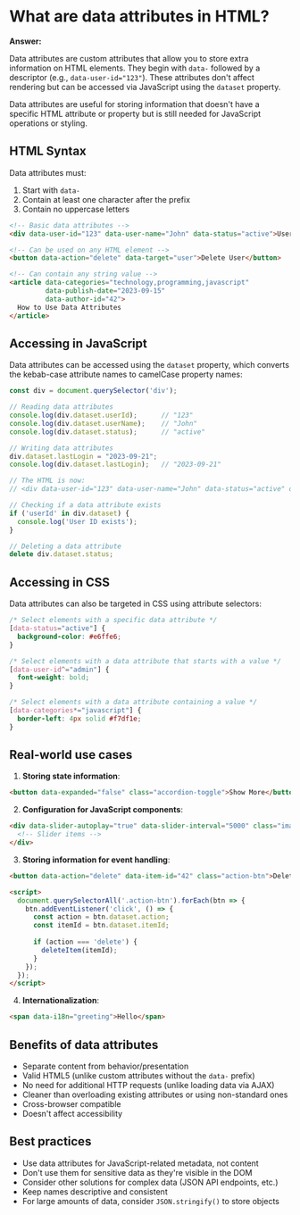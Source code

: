 # What are data attributes in HTML?

**Answer:**

Data attributes are custom attributes that allow you to store extra information on HTML elements. They begin with `data-` followed by a descriptor (e.g., `data-user-id="123"`). These attributes don't affect rendering but can be accessed via JavaScript using the `dataset` property.

Data attributes are useful for storing information that doesn't have a specific HTML attribute or property but is still needed for JavaScript operations or styling.

## HTML Syntax

Data attributes must:
1. Start with `data-`
2. Contain at least one character after the prefix
3. Contain no uppercase letters

```html
<!-- Basic data attributes -->  
<div data-user-id="123" data-user-name="John" data-status="active">User Profile</div>

<!-- Can be used on any HTML element -->  
<button data-action="delete" data-target="user">Delete User</button>

<!-- Can contain any string value --> 
<article data-categories="technology,programming,javascript"
         data-publish-date="2023-09-15"
         data-author-id="42">
  How to Use Data Attributes
</article>
```

## Accessing in JavaScript

Data attributes can be accessed using the `dataset` property, which converts the kebab-case attribute names to camelCase property names:

```javascript
const div = document.querySelector('div');

// Reading data attributes
console.log(div.dataset.userId);      // "123"
console.log(div.dataset.userName);    // "John"
console.log(div.dataset.status);      // "active"

// Writing data attributes
div.dataset.lastLogin = "2023-09-21";
console.log(div.dataset.lastLogin);   // "2023-09-21"

// The HTML is now:
// <div data-user-id="123" data-user-name="John" data-status="active" data-last-login="2023-09-21">User Profile</div>

// Checking if a data attribute exists
if ('userId' in div.dataset) {
  console.log('User ID exists');
}

// Deleting a data attribute
delete div.dataset.status;
```

## Accessing in CSS

Data attributes can also be targeted in CSS using attribute selectors:

```css
/* Select elements with a specific data attribute */
[data-status="active"] {
  background-color: #e6ffe6;
}

/* Select elements with a data attribute that starts with a value */
[data-user-id^="admin"] {
  font-weight: bold;
}

/* Select elements with a data attribute containing a value */
[data-categories*="javascript"] {
  border-left: 4px solid #f7df1e;
}
```

## Real-world use cases

1. **Storing state information**:
```html
<button data-expanded="false" class="accordion-toggle">Show More</button>
```

2. **Configuration for JavaScript components**:
```html
<div data-slider-autoplay="true" data-slider-interval="5000" class="image-slider">
  <!-- Slider items -->
</div>
```

3. **Storing information for event handling**:
```html
<button data-action="delete" data-item-id="42" class="action-btn">Delete</button>

<script>
  document.querySelectorAll('.action-btn').forEach(btn => {
    btn.addEventListener('click', () => {
      const action = btn.dataset.action;
      const itemId = btn.dataset.itemId;
      
      if (action === 'delete') {
        deleteItem(itemId);
      }
    });
  });
</script>
```

4. **Internationalization**:
```html
<span data-i18n="greeting">Hello</span>
```

## Benefits of data attributes

- Separate content from behavior/presentation
- Valid HTML5 (unlike custom attributes without the `data-` prefix)
- No need for additional HTTP requests (unlike loading data via AJAX)
- Cleaner than overloading existing attributes or using non-standard ones
- Cross-browser compatible
- Doesn't affect accessibility

## Best practices

- Use data attributes for JavaScript-related metadata, not content
- Don't use them for sensitive data as they're visible in the DOM
- Consider other solutions for complex data (JSON API endpoints, etc.)
- Keep names descriptive and consistent
- For large amounts of data, consider `JSON.stringify()` to store objects
